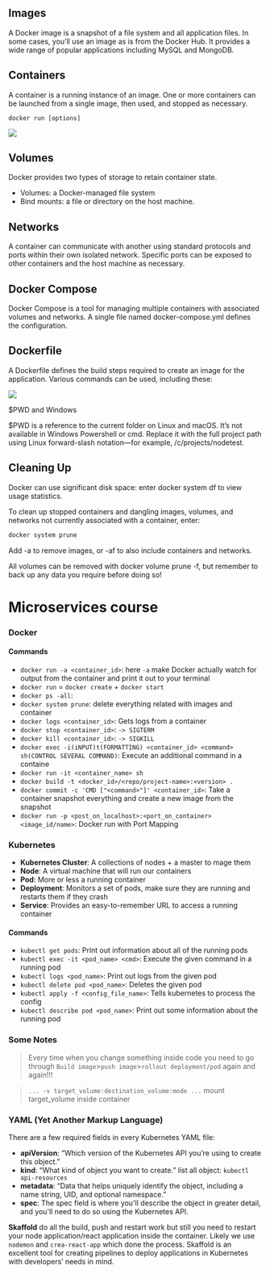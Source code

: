 ## Images

A Docker image is a snapshot of a file system and all application files. In some cases, you’ll use an image as is from the Docker Hub. It provides a wide range of popular applications including MySQL and MongoDB.

## Containers

A container is a running instance of an image. One or more containers can be launched from a single image, then used, and stopped as necessary.

`docker run [options]`

![](../images/docker1.png)

## Volumes

Docker provides two types of storage to retain container state.

- Volumes: a Docker-managed file system
- Bind mounts: a file or directory on the host machine.

## Networks

A container can communicate with another using standard protocols and ports within their own isolated network. Specific ports can be exposed to other containers and the host machine as necessary.

## Docker Compose

Docker Compose is a tool for managing multiple containers with associated volumes and networks. A single file named docker-compose.yml defines the configuration.

## Dockerfile

A Dockerfile defines the build steps required to create an image for the application. Various commands can be used, including these:

![](../images/dockerfile.png)

$PWD and Windows

$PWD is a reference to the current folder on Linux and macOS. It’s not available in Windows Powershell or cmd. Replace it with the full project path using Linux forward-slash notation—for example, /c/projects/nodetest.

## Cleaning Up

Docker can use significant disk space: enter docker system df to view usage statistics.

To clean up stopped containers and dangling images, volumes, and networks not currently associated with a container, enter:

```bash
docker system prune
```
Add -a to remove images, or -af to also include containers and networks.

All volumes can be removed with docker volume prune -f, but remember to back up any data you require before doing so!



# Microservices course

### Docker

#### Commands

- `docker run -a <container_id>`: here `-a` make Docker actually watch for output from the container and print it out to your terminal
- `docker run` = `docker create` + `docker start`
- `docker ps -all`:
- `docker system prune`: delete everything related with images and container
- `docker logs <container_id>`: Gets logs from a container
- `docker stop <container_id>`: `-> SIGTERM`
- `docker kill <container_id>`: `-> SIGKILL`
- `docker exec -i(iNPUT)t(FORMATTING) <container_id> <command> sh(CONTROL SEVERAL COMMAND)`: Execute an additional command in a containe
- `docker run -it <container_name> sh`
- `docker build -t <docker_id>/<repo/project-name>:<version> .`
- `docker commit -c 'CMD ["<command>"]' <container_id>`: Take a container snapshot everything and create a new image from the snapshot 
- `docker run -p <post_on_localhost>:<port_on_container> <image_id/name>`: Docker run with Port Mapping

### Kubernetes

- **Kubernetes Cluster**: A collections of nodes + a master to mage them
- **Node**: A virtual machine that will run our containers
- **Pod**: More or less a running container 
- **Deployment**: Monitors a set of pods, make sure they are running and restarts them if they crash
- **Service**: Provides an easy-to-remember URL to access a running container

#### Commands

- `kubectl get pods`: Print out information about all of the running pods 
- `kubectl exec -it <pod_name> <cmd>`: Execute the given command in a running pod
- `kubectl logs <pod_name>`: Print out logs from the given pod
- `kubectl delete pod <pod_name>`: Deletes the given pod
- `kubectl apply -f <config_file_name>`: Tells kubernetes to process the config 
- `kubectl describe pod <pod_name>`: Print out some information about the running pod

### Some Notes

> Every time when you change something inside code you need to go through `Build image`>`push image`>`rollout deployment/pod` again and again!!!

> `... -v target_volume:destination_volume:mode ...` mount target_volume inside container

### YAML (Yet Another Markup Language)

There are a few required fields in every Kubernetes YAML file:

- **apiVersion**: “Which version of the Kubernetes API you’re using to create this object.”
- **kind**: “What kind of object you want to create.” list all object: `kubectl api-resources`
- **metadata**: “Data that helps uniquely identify the object, including a name string, UID, and optional namespace.”
- **spec**: The spec field is where you'll describe the object in greater detail, and you'll need to do so using the Kubernetes API.

**Skaffold** do all the build, push and restart work but still you need to restart your node application/react application inside the container. Likely we use `nodemon` and `crea-react-app` which done the process. Skaffold is an excellent tool for creating pipelines to deploy applications in Kubernetes with developers’ needs in mind.
